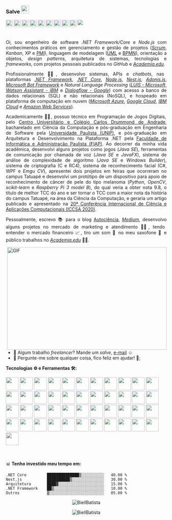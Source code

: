 ### Salve <img src="https://media.giphy.com/media/hvRJCLFzcasrR4ia7z/giphy.gif" width="25px">
<a href="https://pt-br.facebook.com/GabrieldeAlmeidaBatista">
  <img align="left" alt="Gabriel de Almeida Batista | Facebook" width="22px" src="https://raw.githubusercontent.com/peterthehan/peterthehan/master/assets/facebook.svg" />
</a>
<a href="https://www.youtube.com/channel/UCsV9wvVbAREaOJk2QIqTZgw">
  <img align="left" alt="Gabriel de Almeida Batista | Facebook" width="22px" src="https://raw.githubusercontent.com/peterthehan/peterthehan/master/assets/youtube.svg" />
</a>
<a href="https://twitter.com/biell_batista">
  <img align="left" alt="Gabriel de Almeida Batista | Twitter" width="22px" src="https://raw.githubusercontent.com/peterthehan/peterthehan/master/assets/twitter.svg" />
</a>
<a href="https://www.linkedin.com/in/gabriel-de-almeida-batista/">
  <img align="left" alt="Gabriel de Almeida Batista | LinkedIn" width="22px" src="https://raw.githubusercontent.com/peterthehan/peterthehan/master/assets/linkedin.svg" />
</a>
<a href="https://open.spotify.com/user/biellbatista">
  <img align="left" alt="Gabriel de Almeida Batista | Spotify" width="22px" src="https://raw.githubusercontent.com/peterthehan/peterthehan/master/assets/spotify.svg" />
</a>
<a href="https://www.instagram.com/_gabriielalmeida/">
  <img align="left" alt="Gabriel de Almeida Batista | Instagram" width="22px" src="https://camo.githubusercontent.com/c9dacf0f25a1489fdbc6c0d2b41cda58b77fa210a13a886d6f99e027adfbd358/68747470733a2f2f6564656e742e6769746875622e696f2f537570657254696e7949636f6e732f696d616765732f7376672f696e7374616772616d2e737667" />
</a>
<a href="https://autociencia.blogspot.com/">
  <img align="left" alt="Gabriel de Almeida Batista | Blogger" width="22px" src="https://camo.githubusercontent.com/eeac430277690b34033ac53d96e6fdb113365ab6351886945a6d7bb4702c92cf/68747470733a2f2f6564656e742e6769746875622e696f2f537570657254696e7949636f6e732f696d616765732f7376672f626c6f676765722e737667" />
</a>
<a href="https://medium.com/@GabrielAlmeidaBatista">
  <img align="left" alt="Gabriel de Almeida Batista | Medium" width="22px" src="https://camo.githubusercontent.com/a583b5ce3b463c784cb87592b3da7b9b9d014d7a16adfff04b91cb1452ae4ca2/68747470733a2f2f6564656e742e6769746875622e696f2f537570657254696e7949636f6e732f696d616765732f7376672f6d656469756d2e737667" />
</a>
<a href="https://www.meetup.com/members/263236178/">
  <img align="left" alt="Gabriel de Almeida Batista | Meetup" width="22px" src="https://camo.githubusercontent.com/f1e0db9f8f4edb81ea9d183bdeb59d410243bf768372a2f2c83a4a54b20844fa/68747470733a2f2f6564656e742e6769746875622e696f2f537570657254696e7949636f6e732f696d616765732f7376672f6d65657475702e737667" />
</a>

![](https://visitor-badge.glitch.me/badge?page_id=BiellBatista.BiellBatista)

<br />

<p align="justify">Oi, sou engenheiro de software <i>.NET Framework/Core</i> e <i>Node.js</i> com conhecimentos práticos em gerenciamento e gestão de projetos (<a href="https://www.scrum.org/"><i>Scrum</i></a>, <i>Kanban</i>, XP e <a href="https://www.pmi.org/">PMI</a>), linguagem de modelagem (<a href="https://www.uml.org/">UML<a> e <a href="https://www.bpmn.org/">BPMN</a>), orientação a objetos, <i>design patterns</i>, arquitetura de sistemas, tecnologias e <i>frameworks</i>, com projetos pessoais publicados no <i>GitHub</i> e <a href="https://fiap.academia.edu/GabrieldeAlmeidaBatista"><i>Academia.edu</i></a>.</p>

  <p align="justify">Profissionalmente 👨‍💼, desenvolvo sistemas, APIs e <i>chatbots</i>, nas plataformas <a href="https://docs.microsoft.com/pt-br/dotnet/framework/"><i>.NET Framework</i></a>, <a href="https://docs.microsoft.com/pt-br/aspnet/core/?view=aspnetcore-5.0"><i>.NET Core</i></a>, <a href="https://nodejs.dev/"><i>Node.js</i></a>, <a href="https://nestjs.com/"><i>Nest.js</i></a>, <a href="https://adonisjs.com/"><i>Adonis.js</i></a>, <a href="https://docs.microsoft.com/pt-br/azure/bot-service/?view=azure-bot-service-4.0"><i>Microsoft Bot Framework</i></a> e <i>Natural Language Processing</i> (<a href="https://www.luis.ai/"><i>LUIS - Microsoft</i></a>, <a href="https://www.ibm.com/cloud/watson-assistant"><i>Watson Assistant - IBM</i></a> e <a href="https://dialogflow.cloud.google.com/"><i>Dialogflow - Google</i></a>) com acesso a banco de dados relacionais (SQL) e não relacionais (NoSQL), e hospeado em plataforma de computação em nuvem (<a href="https://azure.microsoft.com/en-us/"><i>Microsoft Azure</i></a>, <a href="https://cloud.google.com/"><i>Google Cloud</i></a>, <a href="https://cloud.ibm.com/"><i>IBM Cloud</i></a> e <a href="https://aws.amazon.com/pt/"><i>Amazon Web Services</i></a>).</p>

<p align="justify">Academicamente 👨‍🎓, possuo técnico em Programação de Jogos Digitais, pelo <a href="https://drummond.com.br/">Centro Universitário e Colégio Carlos Drummond de Andrade</a>, bacharelado em Ciência da Computação e pós-graduação em Engenharia de Software pela <a href="https://www.unip.br/">Universidade Paulista (UNIP)</a>, e pós-graduação em Arquitetura e Desenvolvimento na Plataforma .NET pela <a href="https://www.fiap.com.br/">Faculdade de Informática e Administração Paulista (FIAP)</a>. Ao decorrer da minha vida acadêmica, desenvolvi alguns projetos como jogos (<i>Java SE</i>), ferramentas de comunicação por chamada de voz (<i>Java SE</i> e <i>JavaFX</i>), sistema de análise de complexidade de algoritmo (<i>Java SE</i> e <i>Windows Builder</i>), sistema de criptografia (C e RC4), sistema de reconhecimento facial (C#, WPF e <i>Emgu CV</i>), apresentei dois projetos em feiras que ocorreram no campus Tatuapé e desenvolvi um protótipo de um dispositivo para apoio de reconhecimento de câncer de pele do tipo melanoma (<i>Python</i>, <i>OpenCV</i>, <i>scikit-learn</i> e <i>Raspberry Pi 3 model B</i>), do qual veria a obter nota 9.8, o título de melhor TCC do ano e ser tornar o TCC com a maior nota da história do campus Tatuapé, na área da Ciência da Computação, e geraria um artigo publicado e apresentado na <a href="https://link.springer.com/chapter/10.1007%2F978-3-030-58817-5_52">20ª Conferência Internacional de Ciência e Aplicações Computacionais (ICCSA 2020)</a>.</p>


  <p align="justify">Pessoalmente, escrevo 📚 para o blog <a href="https://autociencia.blogspot.com/">Autociência</a>, <a href="https://medium.com/@GabrielAlmeidaBatista"><i>Medium</i></a>, desenvolvo alguns projetos no mercado de marketing e atendimento 👨‍💻, tendo entender o mercado financeiro 📈, tiro um som 🎼 no meu saxofone 🎷 e público trabalhos no <a href="https://fiap.academia.edu/GabrieldeAlmeidaBatista"><i>Academia.edu</i></a> 👨‍🔬.</p>


  <img align="right" alt="GIF" src="https://github.com/abhisheknaiidu/abhisheknaiidu/blob/master/code.gif?raw=true" width="500" height="320" />
  
- 💼 Algum trabalho _freelancer_? Mande um _salve_, [e-mail](mailto:gabrielalmeidabatista@hotmail.com) ☺
- 💬 Pergunte-me sobre qualquer coisa, fico feliz em ajudar! 🙌;

**Tecnologias ⚙ e Ferramentas 🛠:**  

<!--C#--><code><img height="40" src="https://raw.githubusercontent.com/learnbr/csharp/master/csharp-logo.png"></code>
<!--TypeScript--><code><img height="40" src="https://upload.wikimedia.org/wikipedia/commons/thumb/4/4c/Typescript_logo_2020.svg/2048px-Typescript_logo_2020.svg.png"></code>
<!--JavaScript--><code><img height="40" src="https://camo.githubusercontent.com/9496882abd182958bcea4238ab44f7eb8928d7a4144c150f18f6c55ceb9b4490/68747470733a2f2f6564656e742e6769746875622e696f2f537570657254696e7949636f6e732f696d616765732f7376672f6a6176617363726970742e737667"></code>
<!--HTML--><code><img height="40" src="https://camo.githubusercontent.com/72e5df59529a42423d671ba4c02bfb327d917517bfff18595c5e5dc17a5abece/68747470733a2f2f6564656e742e6769746875622e696f2f537570657254696e7949636f6e732f696d616765732f7376672f68746d6c352e737667"></code>
<!--.NET--><code><img height="40" src="https://avatars.githubusercontent.com/u/9141961?s=200&v=4"></code>
<!--.NET Core--><code><img height="40" src="https://upload.wikimedia.org/wikipedia/commons/thumb/e/ee/.NET_Core_Logo.svg/1200px-.NET_Core_Logo.svg.png"></code>
<!--Node.js--><code><img height="40" src="https://avatars.githubusercontent.com/u/9950313?s=200&v=4"></code>
<!--Nest.js--><code><img height="40" src="https://docs.nestjs.com/assets/logo-small.svg"></code>
<!--Adonis.js--><code><img height="40" src="https://avatars.githubusercontent.com/u/13810373?s=280&v=4"></code>
<!--MongoDB--><code><img height="40" src="https://avatars.githubusercontent.com/u/45120?s=200&v=4"></code>
<!--SQL Server--><code><img height="40" src="https://avatars.githubusercontent.com/u/35132567?s=200&v=4"></code>
<!--MySQL--><code><img height="40" src="https://avatars.githubusercontent.com/u/2452804?s=200&v=4"></code>
<!--Oracle--><code><img height="40" src="https://avatars.githubusercontent.com/u/4430336?s=200&v=4"></code>
<!--Redis--><code><img height="40" src="https://avatars.githubusercontent.com/u/1529926?s=200&v=4"></code>
<!--K8s--><code><img height="40" src="https://butecotecnologico.com.br/kubernetes-explicado/k8s-logo.png"></code>
<!--Docker--><code><img height="40" src="https://camo.githubusercontent.com/b9279edfece526123a96af67ea002acdd47e84e5ad05126faa08ab3332f8a9ef/68747470733a2f2f6564656e742e6769746875622e696f2f537570657254696e7949636f6e732f696d616765732f7376672f646f636b65722e737667"></code>
<!--GIT--><code><img height="40" src="https://camo.githubusercontent.com/a7628672dbfd8720309680580dbfe8aff1d12a1bb2397b5c36cd10a56e08adf7/68747470733a2f2f6564656e742e6769746875622e696f2f537570657254696e7949636f6e732f696d616765732f7376672f6769742e737667"></code>
<!--GitHub--><code><img height="40" src="https://camo.githubusercontent.com/b079fe922f00c4b86f1b724fbc2e8141c468794ce8adbc9b7456e5e1ad09c622/68747470733a2f2f6564656e742e6769746875622e696f2f537570657254696e7949636f6e732f696d616765732f7376672f6769746875622e737667"></code>
<!--Bitbucket--><code><img height="40" src="https://camo.githubusercontent.com/f41d8404b5103b76f7961cfa693b3c12a42b84f26af03d79e30382f6454294fc/68747470733a2f2f6564656e742e6769746875622e696f2f537570657254696e7949636f6e732f696d616765732f7376672f6269746275636b65742e737667"></code>
<!--Azure--><code><img height="40" src="https://avatars.githubusercontent.com/u/6844498?s=200&v=4"></code>
<!--AWS--><code><img height="40" src="https://avatars.githubusercontent.com/u/2232217?s=200&v=4"></code>
<!--Google Cloud--><code><img height="40" src="https://avatars.githubusercontent.com/u/2810941?s=200&v=4"></code>
<!--IBM Cloud--><code><img height="40" src="https://avatars.githubusercontent.com/u/7284885?s=200&v=4"></code>
<!--ElasticSearch--><code><img height="40" src="https://camo.githubusercontent.com/bc22e14193789c65e479bf5113468dc67dde4f30f88390b18c252f652ed49b18/68747470733a2f2f6564656e742e6769746875622e696f2f537570657254696e7949636f6e732f696d616765732f7376672f656c61737469632e737667"></code>
<!--Windows--><code><img height="40" src="https://camo.githubusercontent.com/05eece38536aac5c8437e2cb46362e545443a80922c5e28463530726a6d186ac/68747470733a2f2f6564656e742e6769746875622e696f2f537570657254696e7949636f6e732f696d616765732f7376672f77696e646f77732e737667"></code>
<!--Ubuntu--><code><img height="40" src="https://camo.githubusercontent.com/c100a44b540f6bcea3f7bae169d5f75b44e8994a83deeaf2e9b7e7f9523c8bd3/68747470733a2f2f6564656e742e6769746875622e696f2f537570657254696e7949636f6e732f696d616765732f7376672f7562756e74752e737667"></code>
<!--Raspberry Pi--><code><img height="40" src="https://camo.githubusercontent.com/c2ccb80448b60208568ddf7d98bfe5e6b37c6aef4d8abd4204defa743ca10619/68747470733a2f2f6564656e742e6769746875622e696f2f537570657254696e7949636f6e732f696d616765732f7376672f7261737062657272795f70692e737667"></code>
<!--Azure DevOps--><code><img height="40" src="https://media-exp3.licdn.com/dms/image/C560BAQGDq_jNWJhTjQ/company-logo_200_200/0/1566324987720?e=2159024400&v=beta&t=LbqW8QVdQChA_BG2DEPJDkjWBNnkwnBNuMiraBdO_ng"></code>
<!--Trello--><code><img height="40" src="https://camo.githubusercontent.com/7ac5d3cdee334102901b70f018d38b77dc59a29f92dd392683dc01608aead0bc/68747470733a2f2f6564656e742e6769746875622e696f2f537570657254696e7949636f6e732f696d616765732f7376672f7472656c6c6f2e737667"></code>
<!--Miro--><code><img height="40" src="https://avatars.githubusercontent.com/u/48276018?s=200&v=4"></code>
<!--Visual Studio Code--><code><img height="40" src="https://upload.wikimedia.org/wikipedia/commons/thumb/2/2d/Visual_Studio_Code_1.18_icon.svg/1028px-Visual_Studio_Code_1.18_icon.svg.png"></code>
<!--Visual Studio--><code><img height="40" src="https://upload.wikimedia.org/wikipedia/commons/thumb/c/cd/Visual_Studio_2017_Logo.svg/1024px-Visual_Studio_2017_Logo.svg.png"></code>
<!--Grafana--><code><img height="40" src="https://camo.githubusercontent.com/bee320292f0271ebca73841185b7d354e32113cec197347df8d80e5fda596b96/68747470733a2f2f6564656e742e6769746875622e696f2f537570657254696e7949636f6e732f696d616765732f7376672f67726166616e612e737667"></code>
<!--UniCode--><code><img height="40" src="https://camo.githubusercontent.com/f8f52f1b6621f6546bd47619090fe199a0e6d0d2a84d588933bbda8eb153e678/68747470733a2f2f6564656e742e6769746875622e696f2f537570657254696e7949636f6e732f696d616765732f7376672f756e69636f64652e737667"></code>
<!--JSON--><code><img height="40" src="https://camo.githubusercontent.com/b6d249a510b6625bc493ee5894e1228ee81974b540565d6d58b23421ecc8d09b/68747470733a2f2f6564656e742e6769746875622e696f2f537570657254696e7949636f6e732f696d616765732f7376672f6a736f6e2e737667"></code>
<!--NPM--><code><img height="40" src="https://camo.githubusercontent.com/4348417189e1f7f64d07e1373b16e9a61bc8de4b0ff78238417528850701649b/68747470733a2f2f6564656e742e6769746875622e696f2f537570657254696e7949636f6e732f696d616765732f7376672f6e706d2e737667"></code>
<!--Postman--><code><img height="40" src="https://avatars.githubusercontent.com/u/10251060?s=200&v=4"></code>
<!--Prettier--><code><img height="40" src="https://avatars.githubusercontent.com/u/25822731?s=200&v=4"></code>
<!--Marcado Pago--><code><img height="40" src="https://avatars.githubusercontent.com/u/900583?s=200&v=4"></code>
<!--Bot Framework--><code><img height="40" src="https://www.sebraepr.com.br/wp-content/uploads/botframework.png"></code>
<!--LUIS--><code><img height="40" src="https://qnamaker.azureedge.net/Images/Icon-Language-Understanding.png"></code>
<!--Watson--><code><img height="40" src="https://avatars.githubusercontent.com/u/10017763?s=200&v=4"></code>
<!--Dialog Flow--><code><img height="40" src="https://avatars.githubusercontent.com/u/8170782?s=200&v=4"></code>
<!--QnA Maker--><code><img height="40" src="https://www.luis.ai/assets/images/homePage/qnaMakerIcon.png"></code>
<!--Scikit-Learn--><code><img height="40" src="https://avatars.githubusercontent.com/u/365630?s=200&v=4"></code>

<br />
<br />
<br />

📊 **Tenho investido meu tempo em:**
<!--START_SECTION:waka-->
```text
.NET Core         ██████████████▒░░░░░░░░░░   40.00 % 
Nest.js           ██████████▒░░░░░░░░░░░░░░   30.00 % 
Arquitetura       ████▓░░░░░░░░░░░░░░░░░░░░   15.00 % 
.NET Framework    ██▒░░░░░░░░░░░░░░░░░░░░░░   10.00 % 
Outros            ▒░░░░░░░░░░░░░░░░░░░░░░░░   05.00 % 
```
<!--END_SECTION:waka-->

<p align="center"><img src="https://github-readme-stats.vercel.app/api?username=BiellBatista&show_icons=true&theme=gotham" alt="BiellBatista" /></p>
<p align="center"><img src="https://github-readme-stats.vercel.app/api/top-langs/?username=BiellBatista&layout=compact&show_icons=true&theme=gotham" alt="BiellBatista" /></p>
